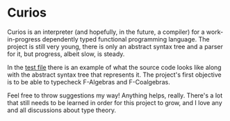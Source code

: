 # Curios

Curios is an interpreter (and hopefully, in the future, a compiler) for a work-in-progress dependently typed functional programming language. The project is still very young, there is only an abstract syntax tree and a parser for it, but progress, albeit slow, is steady.

In the [test file](https://github.com/valmirjunior0088/curios/blob/master/test/Spec.hs) there is an example of what the source code looks like along with the abstract syntax tree that represents it. The project's first objective is to be able to typecheck F-Algebras and F-Coalgebras.

Feel free to throw suggestions my way! Anything helps, really. There's a lot that still needs to be learned in order for this project to grow, and I love any and all discussions about type theory.
